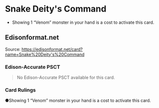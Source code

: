 # Snake Deity's Command

*   Showing 1 “Venom” monster in your hand is a cost to activate this card.

## Edisonformat.net

Source: https://edisonformat.net/card?name=Snake%20Deity's%20Command

### Edison-Accurate PSCT

> No Edison-Accurate PSCT available for this card.

### Card Rulings

●Showing 1 “Venom” monster in your hand is a cost to activate this card.
            